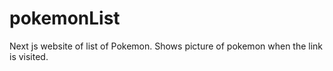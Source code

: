 # pokemonList
Next js website of list of Pokemon. Shows picture of pokemon when the link is visited.
